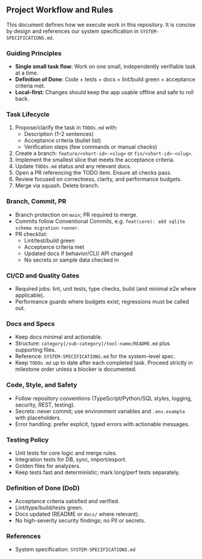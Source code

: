 ## Project Workflow and Rules

This document defines how we execute work in this repository. It is concise by design and references our system specification in `SYSTEM-SPECIFICATIONS.md`.

### Guiding Principles
- **Single small task flow**: Work on one small, independently verifiable task at a time.
- **Definition of Done**: Code + tests + docs + lint/build green + acceptance criteria met.
- **Local-first**: Changes should keep the app usable offline and safe to roll back.

### Task Lifecycle
1. Propose/clarify the task in `TODOs.md` with:
   - Description (1–2 sentences)
   - Acceptance criteria (bullet list)
   - Verification steps (few commands or manual checks)
2. Create a branch: `feature/<short-id>-<slug>` or `fix/<short-id>-<slug>`.
3. Implement the smallest slice that meets the acceptance criteria.
4. Update `TODOs.md` status and any relevant docs.
5. Open a PR referencing the TODO item. Ensure all checks pass.
6. Review focused on correctness, clarity, and performance budgets.
7. Merge via squash. Delete branch.

### Branch, Commit, PR
- Branch protection on `main`; PR required to merge.
- Commits follow Conventional Commits, e.g. `feat(core): add sqlite schema migration runner`.
- PR checklist:
  - Lint/test/build green
  - Acceptance criteria met
  - Updated docs if behavior/CLI/ API changed
  - No secrets or sample data checked in

### CI/CD and Quality Gates
- Required jobs: lint, unit tests, type checks, build (and minimal e2e where applicable).
- Performance guards where budgets exist; regressions must be called out.

### Docs and Specs
- Keep docs minimal and actionable.
- Structure: `category[/sub-category]/tool-name/README.md` plus supporting files.
- Reference: `SYSTEM-SPECIFICATIONS.md` for the system-level spec.
- Keep `TODOs.md` up to date after each completed task. Proceed strictly in milestone order unless a blocker is documented.

### Code, Style, and Safety
- Follow repository conventions (TypeScript/Python/SQL styles, logging, security, REST, testing).
- Secrets: never commit; use environment variables and `.env.example` with placeholders.
- Error handling: prefer explicit, typed errors with actionable messages.

### Testing Policy
- Unit tests for core logic and merge rules.
- Integration tests for DB, sync, import/export.
- Golden files for analyzers.
- Keep tests fast and deterministic; mark long/perf tests separately.

### Definition of Done (DoD)
- Acceptance criteria satisfied and verified.
- Lint/type/build/tests green.
- Docs updated (README or `docs/` where relevant).
- No high-severity security findings; no PII or secrets.

### References
- System specification: `SYSTEM-SPECIFICATIONS.md`


